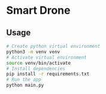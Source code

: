 # Smart Drone


## Usage

```bash
# Create python virtual environment
python3 -m venv venv
# Activate virtual environment
source venv/bin/activate
# Install dependencies
pip install -r requirements.txt
# Run the app
python main.py
```